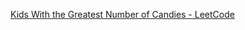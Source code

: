 [Kids With the Greatest Number of Candies - LeetCode](https://leetcode.com/problems/kids-with-the-greatest-number-of-candies/?envType=study-plan-v2&envId=leetcode-75)



